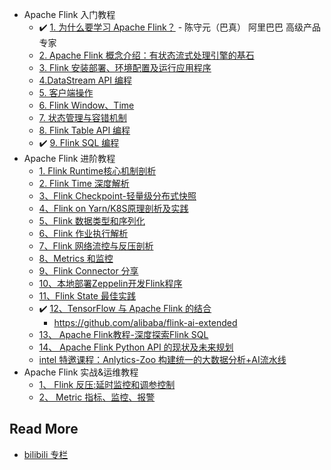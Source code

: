 

- Apache Flink 入门教程
  - ✔️ [1. 为什么要学习 Apache Flink？](https://www.bilibili.com/video/av45615081/) - 陈守元（巴真） 阿里巴巴 高级产品专家
  - [2. Apache Flink 概念介绍：有状态流式处理引擎的基石](https://www.bilibili.com/video/av46277503/)
  - [3. Flink 安装部署、环境配置及运行应用程序](https://www.bilibili.com/video/av46986124/)
  - [4.DataStream API 编程](https://www.bilibili.com/video/av47970985/)
  - [5. 客户端操作](https://www.bilibili.com/video/av49401210)
  - [6. Flink Window、Time](https://www.bilibili.com/video/av49401210)
  - [7. 状态管理与容错机制](https://www.bilibili.com/video/av49736102)
  - [8. Flink Table API 编程](https://www.bilibili.com/video/av50460716)
  - ✔️ [9. Flink SQL 编程](https://www.bilibili.com/video/av50871853)
- Apache Flink 进阶教程
  - [1. Flink Runtime核心机制剖析](https://www.bilibili.com/video/av52394455)
  - [2. Flink Time 深度解析](https://www.bilibili.com/video/av53193640)
  - [3、Flink Checkpoint-轻量级分布式快照](https://www.bilibili.com/video/av54074405)
  - [4、Flink on Yarn/K8S原理剖析及实践](https://www.bilibili.com/video/av53894887)
  - [5、Flink 数据类型和序列化](https://www.bilibili.com/video/av54080907)
  - [6、Flink 作业执行解析](https://www.bilibili.com/video/av54603593)
  - [7、Flink 网络流控与反压剖析](https://www.bilibili.com/video/av55487329)
  - [8、Metrics 和监控](https://www.bilibili.com/video/av56364280)
  - [9、Flink Connector 分享](https://www.bilibili.com/video/av56902622)
  - [10、本地部署Zeppelin开发Flink程序](https://www.bilibili.com/video/av57881855)
  - [11、Flink State 最佳实践](https://www.bilibili.com/video/av58787827)
  - ✔️ [12、TensorFlow 与 Apache Flink 的结合](https://www.bilibili.com/video/av60808586)
    - https://github.com/alibaba/flink-ai-extended
  - [13、 Apache Flink教程-深度探索Flink SQL](https://www.bilibili.com/video/av61840225)
  - [14、 Apache Flink Python API 的现状及未来规划](https://www.bilibili.com/video/av62740496)
  - [intel 特邀课程：Anlytics-Zoo 构建统一的大数据分析+AI流水线](https://www.bilibili.com/video/av61840459)
- Apache Flink 实战&运维教程
  - [1、 Flink 反压:延时监控和调参控制](https://www.bilibili.com/video/av63039981)
  - [2、 Metric 指标、监控、报警](https://www.bilibili.com/video/av63884396)

## Read More

- [bilibili 专栏](https://space.bilibili.com/33807709/channel/index)

